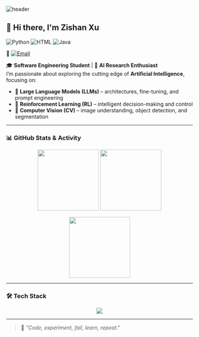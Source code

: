 <!-- 动态 AI 背景横幅 -->
![header](https://capsule-render.vercel.app/api?type=waving&color=0:FF4B2B,100:FF416C&height=250&section=header&text=Zishan%20Xu&fontSize=60&fontColor=ffffff&animation=fadeIn&fontAlignY=38&desc=AI%20Research%20Enthusiast%20|%20LLMs%20%26%20RL%20%26%20CV&descAlignY=55&descAlign=50)

## 👋 Hi there, I'm Zishan Xu

![Python](https://img.shields.io/badge/Python-Expert-blue?logo=python)
![HTML](https://img.shields.io/badge/HTML-Intermediate-orange?logo=html5)
![Java](https://img.shields.io/badge/Java-Intermediate-red?logo=java)

📧 [![Email](https://img.shields.io/badge/Email-xuzishan%40m.scnu.edu.cn-blue)](mailto:xuzishan@m.scnu.edu.cn)  

🎓 **Software Engineering Student** | 🤖 **AI Research Enthusiast**  
I’m passionate about exploring the cutting edge of **Artificial Intelligence**, focusing on:  
- 🧠 **Large Language Models (LLMs)** – architectures, fine-tuning, and prompt engineering  
- 🎯 **Reinforcement Learning (RL)** – intelligent decision-making and control  
- 👀 **Computer Vision (CV)** – image understanding, object detection, and segmentation  

---

### 📊 GitHub Stats & Activity

<p align="center">
  <img src="https://github-readme-stats.vercel.app/api?username=33zs&show_icons=true&theme=radical" height="165">
  <img src="https://github-readme-stats.vercel.app/api/top-langs/?username=33zs&layout=compact&theme=radical" height="165">
</p>

<p align="center">
  <img src="https://github-readme-streak-stats.herokuapp.com/?user=33zs&theme=radical" height="165">
</p>

---

### 🛠 Tech Stack
<p align="center">
  <img src="https://skillicons.dev/icons?i=python,pytorch,tensorflow,opencv,html,java,git,linux,vscode&perline=5">
</p>

---

> 💭 *"Code, experiment, fail, learn, repeat."*
